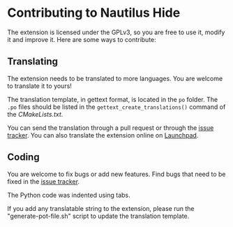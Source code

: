 Contributing to Nautilus Hide
=============================

The extension is licensed under the GPLv3, so you are free to use it, modify it
and improve it.
Here are some ways to contribute:


## Translating

The extension needs to be translated to more languages. You are welcome to
translate it to yours!

The translation template, in gettext format, is located in the `po` folder.
The `.po` files should be listed in the `gettext_create_translations()` command
of the *CMakeLists.txt*.

You can send the translation through a pull request or through
the [issue tracker][issues].
You can also translate the extension online on [Launchpad][lp_translate].


## Coding

You are welcome to fix bugs or add new features.
Find bugs that need to be fixed in the [issue tracker][issues].

The Python code was indented using tabs.

If you add any translatable string to the extension, please run the
"generate-pot-file.sh" script to update the translation template.



[issues]: https://github.com/brunonova/nautilus-hide/issues
[lp_translate]: https://translations.launchpad.net/nautilus-hide
